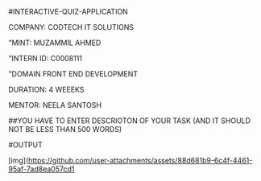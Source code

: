 #INTERACTIVE-QUIZ-APPLICATION

COMPANY: CODTECH IT SOLUTIONS

"MINT: MUZAMMIL AHMED

"INTERN ID: C0008111

"DOMAIN FRONT END DEVELOPMENT

DURATION: 4 WEEEKS

MENTOR: NEELA SANTOSH

##YOU HAVE TO ENTER DESCRIOTON OF YOUR TASK (AND IT SHOULD NOT BE LESS THAN 500 WORDS)

#OUTPUT

[img](https://github.com/user-attachments/assets/88d681b9-6c4f-4461-95af-7ad8ea057cd1
